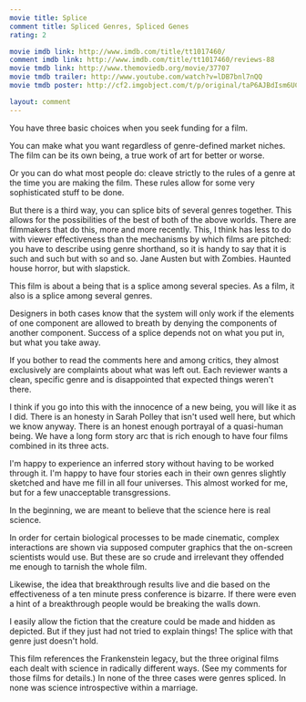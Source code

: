 ```yaml
---
movie title: Splice
comment title: Spliced Genres, Spliced Genes
rating: 2

movie imdb link: http://www.imdb.com/title/tt1017460/
comment imdb link: http://www.imdb.com/title/tt1017460/reviews-88
movie tmdb link: http://www.themoviedb.org/movie/37707
movie tmdb trailer: http://www.youtube.com/watch?v=lDB7bnl7nQQ
movie tmdb poster: http://cf2.imgobject.com/t/p/original/taP6AJBdIsm6UCaaZrErCir0PdT.jpg

layout: comment
---
```


You have three basic choices when you seek funding for a film. 

You can make what you want regardless of genre-defined market niches. The film can be its own being, a true work of art for better or worse.

Or you can do what most people do: cleave strictly to the rules of a genre at the time you are making the film. These rules allow for some very sophisticated stuff to be done. 

But there is a third way, you can splice bits of several genres together. This allows for the possibilities of the best of both of the above worlds. There are filmmakers that do this, more and more recently. This, I think has less to do with viewer effectiveness than the mechanisms by which films are pitched: you have to describe using genre shorthand, so it is handy to say that it is such and such but with so and so. Jane Austen but with Zombies. Haunted house horror, but with slapstick. 

This film is about a being that is a splice among several species. As a film, it also is a splice among several genres.

Designers in both cases know that the system will only work if the elements of one component are allowed to breath by denying the components of another component. Success of a splice depends not on what you put in, but what you take away.

If you bother to read the comments here and among critics, they almost exclusively are complaints about what was left out. Each reviewer wants a clean, specific genre and is disappointed that expected things weren't there.

I think if you go into this with the innocence of a new being, you will like it as I did. There is an honesty in Sarah Polley that isn't used well here, but which we know anyway. There is an honest enough portrayal of a quasi-human being. We have a long form story arc that is rich enough to have four films combined in its three acts. 

I'm happy to experience an inferred story without having to be worked through it. I'm happy to have four stories each in their own genres slightly sketched and have me fill in all four universes. This almost worked for me, but for a few unacceptable transgressions. 

In the beginning, we are meant to believe that the science here is real science. 

In order for certain biological processes to be made cinematic, complex interactions are shown via supposed computer graphics that the on-screen scientists would use. But these are so crude and irrelevant they offended me enough to tarnish the whole film. 

Likewise, the idea that breakthrough results live and die based on the effectiveness of a ten minute press conference is bizarre. If there were even a hint of a breakthrough people would be breaking the walls down. 

I easily allow the fiction that the creature could be made and hidden as depicted. But if they just had not tried to explain things! The splice with that genre just doesn't hold.

This film references the Frankenstein legacy, but the three original films each dealt with science in radically different ways. (See my comments for those films for details.) In none of the three cases were genres spliced. In none was science introspective within a marriage.
